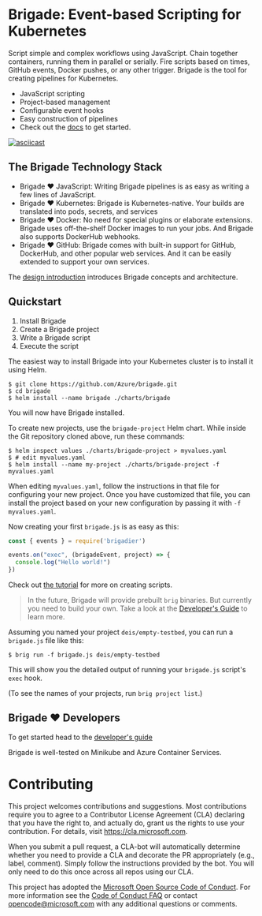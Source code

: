 # Brigade: Event-based Scripting for Kubernetes

Script simple and complex workflows using JavaScript. Chain together containers,
running them in parallel or serially. Fire scripts based on times, GitHub events,
Docker pushes, or any other trigger. Brigade is the tool for creating pipelines
for Kubernetes.

- JavaScript scripting
- Project-based management
- Configurable event hooks
- Easy construction of pipelines
- Check out the [docs](/docs/) to get started.

[![asciicast](https://asciinema.org/a/JBsjOpah4nTBvjqDT5dAWvefG.png)](https://asciinema.org/a/JBsjOpah4nTBvjqDT5dAWvefG)

## The Brigade Technology Stack

- Brigade :heart: JavaScript: Writing Brigade pipelines is as easy as writing a few lines of JavaScript.
- Brigade :heart: Kubernetes: Brigade is Kubernetes-native. Your builds are translated into
  pods, secrets, and services
- Brigade :heart: Docker: No need for special plugins or elaborate extensions. Brigade uses
  off-the-shelf Docker images to run your jobs. And Brigade also supports DockerHub
  webhooks.
- Brigade :heart: GitHub: Brigade comes with built-in support for GitHub, DockerHub, and
  other popular web services. And it can be easily extended to support your own
  services.

The [design introduction](docs/topics/design.md) introduces Brigade concepts and
architecture.

## Quickstart

1. Install Brigade
2. Create a Brigade project
3. Write a Brigade script
4. Execute the script

The easiest way to install Brigade into your Kubernetes cluster is to install it using Helm.

```console
$ git clone https://github.com/Azure/brigade.git
$ cd brigade
$ helm install --name brigade ./charts/brigade
```

You will now have Brigade installed.

To create new projects, use the `brigade-project` Helm chart. While inside the Git
repository cloned above, run these commands:

```console
$ helm inspect values ./charts/brigade-project > myvalues.yaml
$ # edit myvalues.yaml
$ helm install --name my-project ./charts/brigade-project -f myvalues.yaml
```

When editing `myvalues.yaml`, follow the instructions in that file for configuring
your new project. Once you have customized that file, you can install the project
based on your new configuration by passing it with `-f myvalues.yaml`.

Now creating your first `brigade.js` is as easy as this:

```javascript
const { events } = require('brigadier')

events.on("exec", (brigadeEvent, project) => {
  console.log("Hello world!")
})
```

Check out [the tutorial](/docs/intro/) for more on creating scripts.

> In the future, Brigade will provide prebuilt `brig` binaries. But currently you
need to build your own. Take a look at the [Developer's Guide](/docs/topics/developers.md)
to learn more.

Assuming you named your project `deis/empty-testbed`, you can run a `brigade.js`
file like this:

```console
$ brig run -f brigade.js deis/empty-testbed
```

This will show you the detailed output of running your `brigade.js` script's
`exec` hook.

(To see the names of your projects, run `brig project list`.)

## Brigade :heart: Developers

To get started head to the [developer's guide](docs/topics/developers.md)

Brigade is well-tested on Minikube and Azure Container Services.

# Contributing

This project welcomes contributions and suggestions.  Most contributions require you to agree to a
Contributor License Agreement (CLA) declaring that you have the right to, and actually do, grant us
the rights to use your contribution. For details, visit https://cla.microsoft.com.

When you submit a pull request, a CLA-bot will automatically determine whether you need to provide
a CLA and decorate the PR appropriately (e.g., label, comment). Simply follow the instructions
provided by the bot. You will only need to do this once across all repos using our CLA.

This project has adopted the [Microsoft Open Source Code of Conduct](https://opensource.microsoft.com/codeofconduct/).
For more information see the [Code of Conduct FAQ](https://opensource.microsoft.com/codeofconduct/faq/) or
contact [opencode@microsoft.com](mailto:opencode@microsoft.com) with any additional questions or comments.
